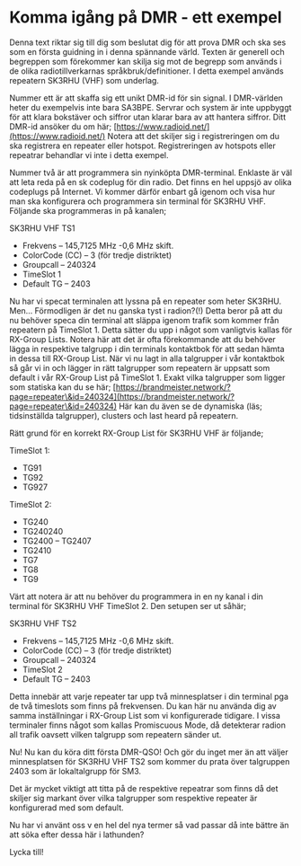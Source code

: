 # Komma igång på DMR - ett exempel

Denna text riktar sig till dig som beslutat dig för att prova DMR och ska ses som en första guidning in i denna spännande värld. Texten är generell och begreppen som förekommer kan skilja sig mot de begrepp som används i de olika radiotillverkarnas språkbruk/definitioner. I detta exempel används repeatern SK3RHU (VHF) som underlag.

Nummer ett är att skaffa sig ett unikt DMR-id för sin signal. I DMR-världen heter du exempelvis inte bara SA3BPE. Servrar och system är inte uppbyggt för att klara bokstäver och siffror utan klarar bara av att hantera siffror. Ditt DMR-id ansöker du om här; [https://www.radioid.net/](https://www.radioid.net/) Notera att det skiljer sig i registreringen om du ska registrera en repeater eller hotspot. Registreringen av hotspots eller repeatrar behandlar vi inte i detta exempel.

Nummer två är att programmera sin nyinköpta DMR-terminal. Enklaste är väl att leta reda på en sk codeplug för din radio. Det finns en hel uppsjö av olika codeplugs på Internet. Vi kommer därför enbart gå igenom och visa hur man ska konfigurera och programmera sin terminal för SK3RHU VHF. Följande ska programmeras in på kanalen;

SK3RHU VHF TS1

* Frekvens – 145,7125 MHz -0,6 MHz skift.
* ColorCode (CC) – 3 (för tredje distriktet)
* Groupcall – 240324
* TimeSlot 1
* Default TG – 2403

Nu har vi specat terminalen att lyssna på en repeater som heter SK3RHU. Men… Förmodligen är det nu ganska tyst i radion?(!) Detta beror på att du nu behöver speca din terminal att släppa igenom trafik som kommer från repeatern på TimeSlot 1. Detta sätter du upp i något som vanligtvis kallas för RX-Group Lists.  Notera här att det är ofta förekommande att du behöver lägga in respektive talgrupp i din terminals kontaktbok för att sedan hämta in dessa till RX-Group List. När vi nu lagt in alla talgrupper i vår kontaktbok så går vi in och lägger in rätt talgrupper som repeatern är uppsatt som default i vår RX-Group List på TimeSlot 1. Exakt vilka talgrupper som ligger som statiska kan du se här; [https://brandmeister.network/?page=repeater\&id=240324](https://brandmeister.network/?page=repeater\&id=240324) Här kan du även se de dynamiska (läs; tidsinställda talgrupper), clusters och last heard på repeatern.

Rätt grund för en korrekt RX-Group List för SK3RHU VHF är följande;

TimeSlot 1:

* TG91
* TG92
* TG927

TimeSlot 2:

* TG240
* TG240240
* TG2400 – TG2407
* TG2410
* TG7
* TG8
* TG9

Värt att notera är att nu behöver du programmera in en ny kanal i din terminal för SK3RHU VHF TimeSlot 2. Den setupen ser ut såhär;

SK3RHU VHF TS2

* Frekvens – 145,7125 MHz -0,6 MHz skift.
* ColorCode (CC) – 3 (för tredje distriktet)
* Groupcall – 240324
* TimeSlot 2
* Default TG – 2403

Detta innebär att varje repeater tar upp två minnesplatser i din terminal pga de två timeslots som finns på frekvensen. Du kan här nu använda dig av samma inställningar i RX-Group List som vi konfigurerade tidigare. I vissa terminaler finns något som kallas Promiscuous Mode, då detekterar radion all trafik oavsett vilken talgrupp som repeatern sänder ut.

Nu! Nu kan du köra ditt första DMR-QSO! Och gör du inget mer än att väljer minnesplatsen för SK3RHU VHF TS2 som kommer du prata över talgruppen 2403 som är lokaltalgrupp för SM3.

Det är mycket viktigt att titta på de respektive repeatrar som finns då det skiljer sig markant över vilka talgrupper som respektive repeater är konfigurerad med som default.

Nu har vi använt oss v en hel del nya termer så vad passar då inte bättre än att söka efter dessa här i lathunden?

Lycka till!
